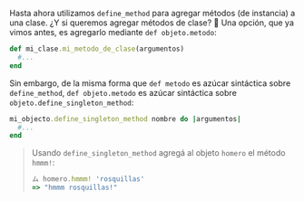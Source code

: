 Hasta ahora utilizamos `define_method` para agregar métodos (de instancia) a una clase. ¿Y si queremos agregar métodos de clase? :thought_balloon: Una opción, que ya vimos antes, es agregarlo mediante `def objeto.metodo`:

```ruby
def mi_clase.mi_metodo_de_clase(argumentos)
  #...
end
```

Sin embargo, de la misma forma que `def metodo` es azúcar sintáctica sobre `define_method`, `def objeto.metodo` es azúcar sintáctica sobre `objeto.define_singleton_method`: 

```ruby
mi_objecto.define_singleton_method nombre do |argumentos|
  #...
end
```

> Usando `define_singleton_method` agregá al objeto `homero` el método `hmmm!`:
> 
> ```ruby
> ム homero.hmmm! 'rosquillas'
> => "hmmm rosquillas!"
> ```
